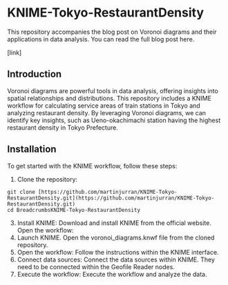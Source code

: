 # KNIME-Tokyo-RestaurantDensity
This repository accompanies the blog post on Voronoi diagrams and their applications in data analysis. You can read the full blog post here.

[link]

## Introduction
Voronoi diagrams are powerful tools in data analysis, offering insights into spatial relationships and distributions. This repository includes a KNIME workflow for calculating service areas of train stations in Tokyo and analyzing restaurant density. By leveraging Voronoi diagrams, we can identify key insights, such as Ueno-okachimachi station having the highest restaurant density in Tokyo Prefecture.

## Installation
To get started with the KNIME workflow, follow these steps:

1. Clone the repository:
```
git clone [https://github.com/martinjurran/KNIME-Tokyo-RestaurantDensity.git](https://github.com/martinjurran/KNIME-Tokyo-RestaurantDensity.git)
cd BreadcrumbsKNIME-Tokyo-RestaurantDensity

```

3. Install KNIME:
Download and install KNIME from the official website.
Open the workflow:
4. Launch KNIME.
Open the voronoi_diagrams.knwf file from the cloned repository.
5. Open the workflow:
Follow the instructions within the KNIME interface.
6. Connect data sources:
Connect the data sources within KNIME. They need to be connected within the Geofile Reader nodes.
 5. Execute the workflow:
Execute the workflow and analyze the data.
